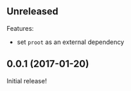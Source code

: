## Unreleased

Features:

  - set `proot` as an external dependency

## 0.0.1 (2017-01-20)

Initial release!
